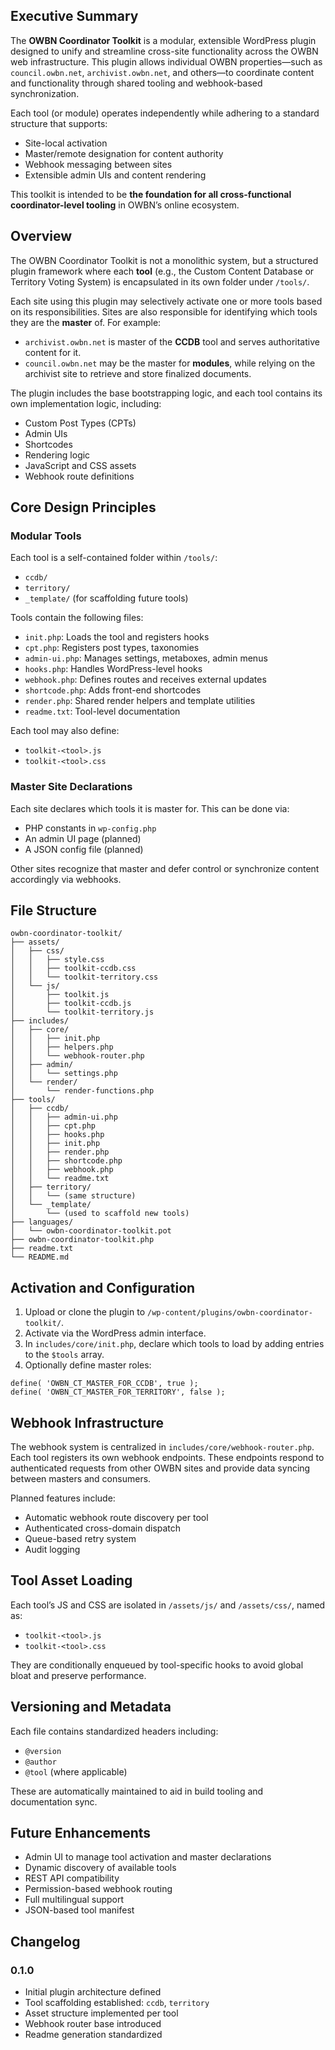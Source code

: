 ## Executive Summary

The **OWBN Coordinator Toolkit** is a modular, extensible WordPress plugin designed to unify and streamline cross-site functionality across the OWBN web infrastructure. This plugin allows individual OWBN properties—such as `council.owbn.net`, `archivist.owbn.net`, and others—to coordinate content and functionality through shared tooling and webhook-based synchronization.

Each tool (or module) operates independently while adhering to a standard structure that supports:

- Site-local activation
- Master/remote designation for content authority
- Webhook messaging between sites
- Extensible admin UIs and content rendering

This toolkit is intended to be **the foundation for all cross-functional coordinator-level tooling** in OWBN’s online ecosystem.

## Overview

The OWBN Coordinator Toolkit is not a monolithic system, but a structured plugin framework where each **tool** (e.g., the Custom Content Database or Territory Voting System) is encapsulated in its own folder under `/tools/`.

Each site using this plugin may selectively activate one or more tools based on its responsibilities. Sites are also responsible for identifying which tools they are the **master** of. For example:

- `archivist.owbn.net` is master of the **CCDB** tool and serves authoritative content for it.
- `council.owbn.net` may be the master for **modules**, while relying on the archivist site to retrieve and store finalized documents.

The plugin includes the base bootstrapping logic, and each tool contains its own implementation logic, including:

- Custom Post Types (CPTs)
- Admin UIs
- Shortcodes
- Rendering logic
- JavaScript and CSS assets
- Webhook route definitions

## Core Design Principles

### Modular Tools

Each tool is a self-contained folder within `/tools/`:

- `ccdb/`
- `territory/`
- `_template/` (for scaffolding future tools)

Tools contain the following files:

- `init.php`: Loads the tool and registers hooks
- `cpt.php`: Registers post types, taxonomies
- `admin-ui.php`: Manages settings, metaboxes, admin menus
- `hooks.php`: Handles WordPress-level hooks
- `webhook.php`: Defines routes and receives external updates
- `shortcode.php`: Adds front-end shortcodes
- `render.php`: Shared render helpers and template utilities
- `readme.txt`: Tool-level documentation

Each tool may also define:

- `toolkit-<tool>.js`
- `toolkit-<tool>.css`

### Master Site Declarations

Each site declares which tools it is master for. This can be done via:

- PHP constants in `wp-config.php`
- An admin UI page (planned)
- A JSON config file (planned)

Other sites recognize that master and defer control or synchronize content accordingly via webhooks.

## File Structure

```
owbn-coordinator-toolkit/
├── assets/
│   ├── css/
│   │   ├── style.css
│   │   ├── toolkit-ccdb.css
│   │   └── toolkit-territory.css
│   └── js/
│       ├── toolkit.js
│       ├── toolkit-ccdb.js
│       └── toolkit-territory.js
├── includes/
│   ├── core/
│   │   ├── init.php
│   │   ├── helpers.php
│   │   └── webhook-router.php
│   ├── admin/
│   │   └── settings.php
│   └── render/
│       └── render-functions.php
├── tools/
│   ├── ccdb/
│   │   ├── admin-ui.php
│   │   ├── cpt.php
│   │   ├── hooks.php
│   │   ├── init.php
│   │   ├── render.php
│   │   ├── shortcode.php
│   │   ├── webhook.php
│   │   └── readme.txt
│   ├── territory/
│   │   └── (same structure)
│   └── _template/
│       └── (used to scaffold new tools)
├── languages/
│   └── owbn-coordinator-toolkit.pot
├── owbn-coordinator-toolkit.php
├── readme.txt
└── README.md
```

## Activation and Configuration

1. Upload or clone the plugin to `/wp-content/plugins/owbn-coordinator-toolkit/`.
2. Activate via the WordPress admin interface.
3. In `includes/core/init.php`, declare which tools to load by adding entries to the `$tools` array.
4. Optionally define master roles:

```
define( 'OWBN_CT_MASTER_FOR_CCDB', true );
define( 'OWBN_CT_MASTER_FOR_TERRITORY', false );
```

## Webhook Infrastructure

The webhook system is centralized in `includes/core/webhook-router.php`. Each tool registers its own webhook endpoints. These endpoints respond to authenticated requests from other OWBN sites and provide data syncing between masters and consumers.

Planned features include:

- Automatic webhook route discovery per tool
- Authenticated cross-domain dispatch
- Queue-based retry system
- Audit logging

## Tool Asset Loading

Each tool’s JS and CSS are isolated in `/assets/js/` and `/assets/css/`, named as:

- `toolkit-<tool>.js`
- `toolkit-<tool>.css`

They are conditionally enqueued by tool-specific hooks to avoid global bloat and preserve performance.

## Versioning and Metadata

Each file contains standardized headers including:

- `@version`
- `@author`
- `@tool` (where applicable)

These are automatically maintained to aid in build tooling and documentation sync.

## Future Enhancements

- Admin UI to manage tool activation and master declarations
- Dynamic discovery of available tools
- REST API compatibility
- Permission-based webhook routing
- Full multilingual support
- JSON-based tool manifest

## Changelog

### 0.1.0

- Initial plugin architecture defined
- Tool scaffolding established: `ccdb`, `territory`
- Asset structure implemented per tool
- Webhook router base introduced
- Readme generation standardized
